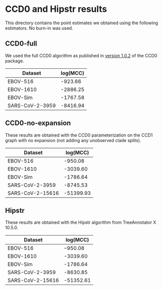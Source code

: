 # CCD0 and Hipstr results

This directory contains the point estimates we obtained using the following estimators. No burn-in was used.

## CCD0-full

We used the full CCD0 algorithm as published in [version 1.0.2](https://github.com/CompEvol/CCD/releases/tag/v1.0.2) of the CCD0 package.

| Dataset         | log(MCC) |
| --------------- | -------- |
| EBOV-516        | -923.66  |
| EBOV-1610       | -2886.25 |
| EBOV-Sim        | -1767.58 |
| SARS-CoV-2-3959 | -8416.94 |

## CCD0-no-expansion

These results are obtained with the CCD0 parameterization on the CCD1 graph with no expansion (not adding any unobserved clade splits).

| Dataset          | log(MCC)  |
| ---------------- | --------- |
| EBOV-516         | -950.08   |
| EBOV-1610        | -3039.60  |
| EBOV-Sim         | -1786.64  |
| SARS-CoV-2-3959  | -8745.53  |
| SARS-CoV-2-15616 | -51399.93 |

## Hipstr

These results are obtained with the Hipstr algorithm from TreeAnnotator X 10.5.0.

| Dataset          | log(MCC)  |
| ---------------- | --------- |
| EBOV-516         | −950.08   |
| EBOV-1610        | -3039.60  |
| EBOV-Sim         | -1786.64  |
| SARS-CoV-2-3959  | -8630.85  |
| SARS-CoV-2-15616 | -51352.61 |
